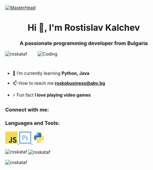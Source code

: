 [![MasterHead](https://1.bp.blogspot.com/-7A4WynwLsMw/XbBpCXG8fHI/AAAAAAAAMt4/u0a1bpLskYgrwGbllhSu2SDj_Mig8SXJQCLcBGAsYHQ/S1600/2000_600px.gif)](https://rishavchanda.io)
<h1 align="center">Hi 👋, I'm Rostislav Kalchev</h1>
<h3 align="center">A passionate programming developer from Bulgaria</h3>
<img align="right" alt="Coding" width="400" src="https://giphy.com/gifs/dommespace-domme-space-programador-qgQUggAC3Pfv687qPC">

<p align="left"> <img src="https://komarev.com/ghpvc/?username=roskataf&label=Profile%20views&color=0e75b6&style=flat" alt="roskataf" /> </p>

<p align="left"> <a href="https://twitter.com/" target="blank"><img src="https://img.shields.io/twitter/follow/?logo=twitter&style=for-the-badge" alt="" /></a> </p>

- 🌱 I’m currently learning **Python, Java**

- 📫 How to reach me **roskobusiness@abv.bg**

- ⚡ Fun fact **I love playing video games**

<h3 align="left">Connect with me:</h3>
<p align="left">
</p>

<h3 align="left">Languages and Tools:</h3>
<p align="left"> <a href="https://developer.mozilla.org/en-US/docs/Web/JavaScript" target="_blank" rel="noreferrer"> <img src="https://raw.githubusercontent.com/devicons/devicon/master/icons/javascript/javascript-original.svg" alt="javascript" width="40" height="40"/> </a> <a href="https://www.photoshop.com/en" target="_blank" rel="noreferrer"> <img src="https://raw.githubusercontent.com/devicons/devicon/master/icons/photoshop/photoshop-line.svg" alt="photoshop" width="40" height="40"/> </a> <a href="https://www.python.org" target="_blank" rel="noreferrer"> <img src="https://raw.githubusercontent.com/devicons/devicon/master/icons/python/python-original.svg" alt="python" width="40" height="40"/> </a> </p>

<p><img align="left" src="https://github-readme-stats.vercel.app/api/top-langs?username=roskataf&show_icons=true&locale=en&layout=compact" alt="roskataf" /></p>

<p>&nbsp;<img align="center" src="https://github-readme-stats.vercel.app/api?username=roskataf&show_icons=true&locale=en" alt="roskataf" /></p>

<p><img align="center" src="https://github-readme-streak-stats.herokuapp.com/?user=roskataf&" alt="roskataf" /></p>
